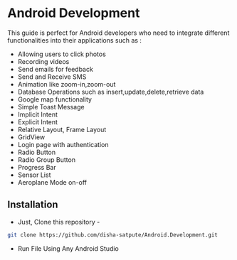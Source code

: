 # Android Development
This guide is perfect for Android developers who need to integrate different functionalities into 
their applications such as :
- Allowing users to click photos
- Recording videos
- Send emails for feedback
- Send and Receive SMS
- Animation like zoom-in,zoom-out
- Database Operations such as insert,update,delete,retrieve data
- Google map functionality
- Simple Toast Message
- Implicit Intent
- Explicit Intent
- Relative Layout, Frame Layout
- GridView
- Login page with authentication
- Radio Button
- Radio Group Button
- Progress Bar
- Sensor List
- Aeroplane Mode on-off

## Installation
- Just, Clone this repository - 
````bash 
git clone https://github.com/disha-satpute/Android.Development.git
````
- Run File Using Any Android Studio 
